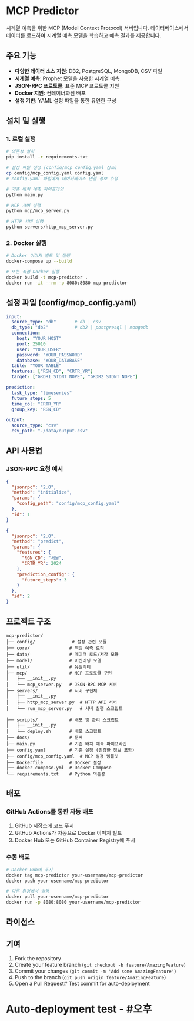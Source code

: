 # MCP Predictor

시계열 예측을 위한 MCP (Model Context Protocol) 서버입니다. 데이터베이스에서 데이터를 로드하여 시계열 예측 모델을 학습하고 예측 결과를 제공합니다.

## 주요 기능

- **다양한 데이터 소스 지원**: DB2, PostgreSQL, MongoDB, CSV 파일
- **시계열 예측**: Prophet 모델을 사용한 시계열 예측
- **JSON-RPC 프로토콜**: 표준 MCP 프로토콜 지원
- **Docker 지원**: 컨테이너화된 배포
- **설정 기반**: YAML 설정 파일을 통한 유연한 구성

## 설치 및 실행

### 1. 로컬 실행

```bash
# 의존성 설치
pip install -r requirements.txt

# 설정 파일 생성 (config/mcp_config.yaml 참조)
cp config/mcp_config.yaml config.yaml
# config.yaml 파일에서 데이터베이스 연결 정보 수정

# 기존 배치 예측 파이프라인
python main.py

# MCP 서버 실행
python mcp/mcp_server.py

# HTTP 서버 실행
python servers/http_mcp_server.py
```

### 2. Docker 실행

```bash
# Docker 이미지 빌드 및 실행
docker-compose up --build

# 또는 직접 Docker 실행
docker build -t mcp-predictor .
docker run -it --rm -p 8080:8080 mcp-predictor
```



## 설정 파일 (config/mcp_config.yaml)

```yaml
input:
  source_type: "db"       # db | csv
  db_type: "db2"          # db2 | postgresql | mongodb
  connection:
    host: "YOUR_HOST"
    port: 25010
    user: "YOUR_USER"
    password: "YOUR_PASSWORD"
    database: "YOUR_DATABASE"
  table: "YOUR_TABLE"
  features: ["RGN_CD", "CRTR_YR"]
  target: ["GRDR1_STDNT_NOPE", "GRDR2_STDNT_NOPE"]

prediction:
  task_type: "timeseries"
  future_steps: 5
  time_col: "CRTR_YR"
  group_key: "RGN_CD"

output:
  source_type: "csv"
  csv_path: "./data/output.csv"
```

## API 사용법

### JSON-RPC 요청 예시

```json
{
  "jsonrpc": "2.0",
  "method": "initialize",
  "params": {
    "config_path": "config/mcp_config.yaml"
  },
  "id": 1
}
```

```json
{
  "jsonrpc": "2.0",
  "method": "predict",
  "params": {
    "features": {
      "RGN_CD": "서울",
      "CRTR_YR": 2024
    },
    "prediction_config": {
      "future_steps": 3
    }
  },
  "id": 2
}
```

## 프로젝트 구조

```
mcp-predictor/
├── config/              # 설정 관련 모듈
├── core/               # 핵심 예측 로직
├── data/               # 데이터 로드/저장 모듈
├── model/              # 머신러닝 모델
├── util/               # 유틸리티
├── mcp/                # MCP 프로토콜 구현
│   ├── __init__.py
│   └── mcp_server.py   # JSON-RPC MCP 서버
├── servers/            # 서버 구현체
│   ├── __init__.py
│   ├── http_mcp_server.py  # HTTP API 서버
│   └── run_mcp_server.py   # 서버 실행 스크립트

├── scripts/            # 배포 및 관리 스크립트
│   ├── __init__.py
│   └── deploy.sh       # 배포 스크립트
├── docs/               # 문서
├── main.py             # 기존 배치 예측 파이프라인
├── config.yaml         # 기존 설정 (민감한 정보 포함)
├── config/mcp_config.yaml  # MCP 설정 템플릿
├── Dockerfile          # Docker 설정
├── docker-compose.yml  # Docker Compose
└── requirements.txt    # Python 의존성
```

## 배포

### GitHub Actions를 통한 자동 배포

1. GitHub 저장소에 코드 푸시
2. GitHub Actions가 자동으로 Docker 이미지 빌드
3. Docker Hub 또는 GitHub Container Registry에 푸시

### 수동 배포

```bash
# Docker Hub에 푸시
docker tag mcp-predictor your-username/mcp-predictor
docker push your-username/mcp-predictor

# 다른 환경에서 실행
docker pull your-username/mcp-predictor
docker run -p 8080:8080 your-username/mcp-predictor
```

## 라이선스


## 기여

1. Fork the repository
2. Create your feature branch (`git checkout -b feature/AmazingFeature`)
3. Commit your changes (`git commit -m 'Add some AmazingFeature'`)
4. Push to the branch (`git push origin feature/AmazingFeature`)
5. Open a Pull Request# Test commit for auto-deployment
# Auto-deployment test - #오후

